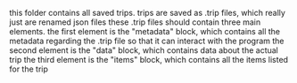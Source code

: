this folder contains all saved trips.
trips are saved as .trip files, which really just are renamed json files
these .trip files should contain three main elements.
the first element is the "metadata" block, which contains all the metadata regarding the .trip file so that it can interact with the program
the second element is the "data" block, which contains data about the actual trip
the third element is the "items" block, which contains all the items listed for the trip